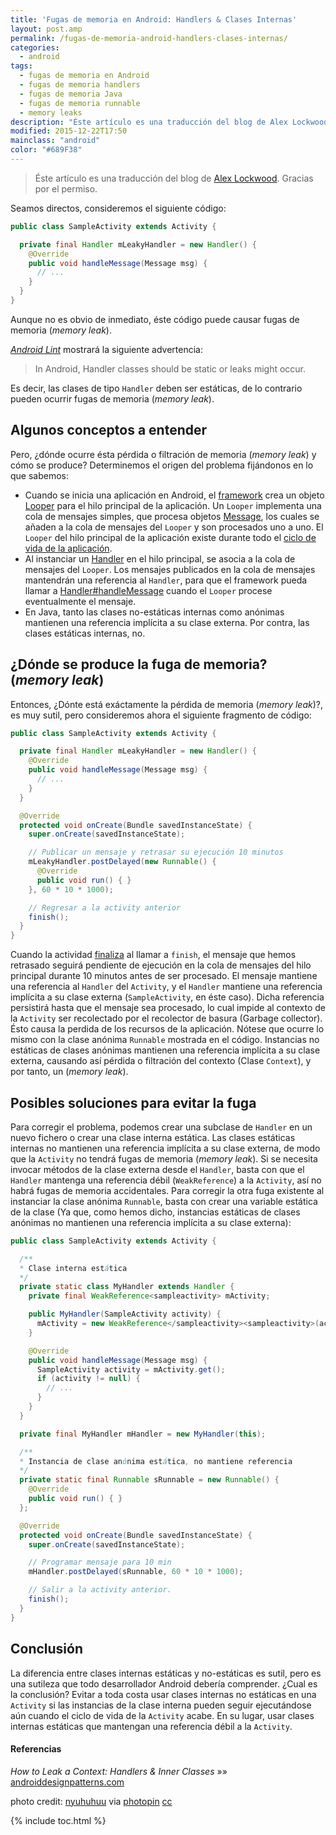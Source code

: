 ```yaml
---
title: 'Fugas de memoria en Android: Handlers & Clases Internas'
layout: post.amp
permalink: /fugas-de-memoria-android-handlers-clases-internas/
categories:
  - android
tags:
  - fugas de memoria en Android
  - fugas de memoria handlers
  - fugas de memoria Java
  - fugas de memoria runnable
  - memory leaks
description: "Éste artículo es una traducción del blog de Alex Lockwood. Gracias por el permiso."
modified: 2015-12-22T17:50
mainclass: "android"
color: "#689F38"
---
```

> Éste artículo es una traducción del blog de [Alex Lockwood][1]. Gracias por el permiso.

Seamos directos, consideremos el siguiente código:

```java
public class SampleActivity extends Activity {

  private final Handler mLeakyHandler = new Handler() {
    @Override
    public void handleMessage(Message msg) {
      // ...
    }
  }
}

```

Aunque no es obvio de inmediato, éste código puede causar fugas de memoria (*memory leak*).

<!--ad-->

[*Android Lint*][2] mostrará la siguiente advertencia:

> In Android, Handler classes should be static or leaks might occur.

Es decir, las clases de tipo `Handler` deben ser estáticas, de lo contrario pueden ocurrir fugas de memoria (*memory leak*).

## Algunos conceptos a entender

Pero, ¿dónde ocurre ésta pérdida o filtración de memoria (*memory leak*) y cómo se produce? Determinemos el origen del problema fijándonos en lo que sabemos:

  * Cuando se inicia una aplicación en Android, el [framework][3] crea un objeto [Looper][4] para el hilo principal de la aplicación. Un `Looper` implementa una cola de mensajes simples, que procesa objetos [Message][5], los cuales se añaden a la cola de mensajes del `Looper` y son procesados uno a uno. El `Looper` del hilo principal de la aplicación existe durante todo el [ciclo de vida de la aplicación][6].
  * Al instanciar un [Handler][7] en el hilo principal, se asocia a la cola de mensajes del `Looper`. Los mensajes publicados en la cola de mensajes mantendrán una referencia al `Handler`, para que el framework pueda llamar a [Handler#handleMessage][8] cuando el `Looper` procese eventualmente el mensaje.
  * En Java, tanto las clases no-estáticas internas como anónimas mantienen una referencia implícita a su clase externa. Por contra, las clases estáticas internas, no.

## ¿Dónde se produce la fuga de memoria? (*memory leak*)

Entonces, ¿Dónte está exáctamente la pérdida de memoria (*memory leak*)?, es muy sutil, pero consideremos ahora el siguiente fragmento de código:

```java
public class SampleActivity extends Activity {

  private final Handler mLeakyHandler = new Handler() {
    @Override
    public void handleMessage(Message msg) {
      // ...
    }
  }

  @Override
  protected void onCreate(Bundle savedInstanceState) {
    super.onCreate(savedInstanceState);

    // Publicar un mensaje y retrasar su ejecución 10 minutos
    mLeakyHandler.postDelayed(new Runnable() {
      @Override
      public void run() { }
    }, 60 * 10 * 1000);

    // Regresar a la activity anterior
    finish();
  }
}

```

Cuando la actividad [finaliza][9] al llamar a `finish`, el mensaje que hemos retrasado seguirá pendiente de ejecución en la cola de mensajes del hilo principal durante 10 minutos antes de ser procesado. El mensaje mantiene una referencia al `Handler` del `Activity`, y el `Handler` mantiene una referencia implícita a su clase externa (`SampleActivity`, en éste caso). Dicha referencia persistirá hasta que el mensaje sea procesado, lo cual impide al contexto de la `Activity` ser recolectado por el recolector de basura (Garbage collector). Ésto causa la perdida de los recursos de la aplicación. Nótese que ocurre lo mismo con la clase anónima `Runnable` mostrada en el código. Instancias no estáticas de clases anónimas mantienen una referencia implícita a su clase externa, causando así pérdida o filtración del contexto (Clase `Context`), y por tanto, un (*memory leak*).

## Posibles soluciones para evitar la fuga

Para corregir el problema, podemos crear una subclase de `Handler` en un nuevo fichero o crear una clase interna estática. Las clases estáticas internas no mantienen una referencia implícita a su clase externa, de modo que la `Activity` no tendrá fugas de memoria (*memory leak*). Si se necesita invocar métodos de la clase externa desde el `Handler`, basta con que el `Handler` mantenga una referencia débil (`WeakReference`) a la `Activity`, así no habrá fugas de memoria accidentales. Para corregir la otra fuga existente al instanciar la clase anónima `Runnable`, basta con crear una variable estática de la clase (Ya que, como hemos dicho, instancias estáticas de clases anónimas no mantienen una referencia implícita a su clase externa):

```java
public class SampleActivity extends Activity {

  /**
  * Clase interna estática
  */
  private static class MyHandler extends Handler {
    private final WeakReference<sampleactivity> mActivity;

    public MyHandler(SampleActivity activity) {
      mActivity = new WeakReference</sampleactivity><sampleactivity>(activity);
    }

    @Override
    public void handleMessage(Message msg) {
      SampleActivity activity = mActivity.get();
      if (activity != null) {
        // ...
      }
    }
  }

  private final MyHandler mHandler = new MyHandler(this);

  /**
  * Instancia de clase anónima estática, no mantiene referencia
  */
  private static final Runnable sRunnable = new Runnable() {
    @Override
    public void run() { }
  };

  @Override
  protected void onCreate(Bundle savedInstanceState) {
    super.onCreate(savedInstanceState);

    // Programar mensaje para 10 min
    mHandler.postDelayed(sRunnable, 60 * 10 * 1000);

    // Salir a la activity anterior.
    finish();
  }
}

```

## Conclusión

La diferencia entre clases internas estáticas y no-estáticas es sutil, pero es una sutileza que todo desarrollador Android debería comprender. ¿Cual es la conclusión? Evitar a toda costa usar clases internas no estáticas en una `Activity` si las instancias de la clase interna pueden seguir ejecutándose aún cuando el ciclo de vida de la `Activity` acabe. En su lugar, usar clases internas estáticas que mantengan una referencia débil a la `Activity`.

#### Referencias

*How to Leak a Context: Handlers & Inner Classes* »» <a href="http://www.androiddesignpatterns.com/2013/01/inner-class-handler-memory-leak.html" target="_blank">androiddesignpatterns.com</a>

photo credit: [nyuhuhuu][10] via [photopin][11] [cc][12]



 [1]: http://www.androiddesignpatterns.com "Blog de Alex"
 [2]: https://elbauldelprogramador.com/eliminar-recursos-sin-usar-en-android/ "Eliminar recursos sin usar en Android"
 [3]: https://elbauldelprogramador.com/los-10-mejores-frameworks-gratis-de-aplicaciones-web/ "11 Framewors web gratuitos"
 [4]: http://developer.android.com/reference/android/os/Looper.html
 [5]: http://developer.android.com/reference/android/os/Message.html
 [6]: https://elbauldelprogramador.com/fundamentos-programacion-android-ciclo/ "Programación Android - Ciclo de vida de las Activities"
 [7]: http://developer.android.com/reference/android/os/Handler.html
 [8]: http://developer.android.com/reference/android/os/Handler.html#handleMessage(android.os.Message)
 [9]: https://elbauldelprogramador.com/eliminar-la-pila-de-actividades-back-stack-en-android/ "Finalizar actividades en Android"
 [10]: https://www.flickr.com/photos/nyuhuhuu/4653088356/
 [11]: http://photopin.com
 [12]: http://creativecommons.org/licenses/by/2.0/

{% include toc.html %}
</sampleactivity>
